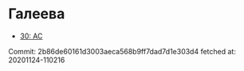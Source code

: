 # Галеева
- [30: AC](30.md)

Commit: 2b86de60161d3003aeca568b9ff7dad7d1e303d4
 fetched at: 20201124-110216
